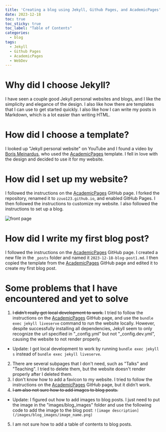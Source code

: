 ```yaml
---
title: 'Creating a blog using Jekyll, Github Pages, and AcademicPages'
date: 2023-12-18
toc: true
toc_sticky: true
toc_label: "Table of Contents"
categories:
  - blog
tags:
  - Jekyll
  - Github Pages
  - AcademicPages
  - WebDev
---
```


Why did I choose Jekyll?
======
I have seen a couple good Jekyll personal websites and blogs, and I like the simplicity and elegance of the design. I also like how there are templates that I can use to get started quickly. I also like how I can write my posts in Markdown, which is a lot easier than writing HTML.

How did I choose a template?
======
I looked up "Jekyll personal website" on YouTube and I found a video by [Boris Meinardus](https://youtu.be/8lJhXJCUYCc?si=DNQsgkaAubHTy36q), who used the [AcademicPages](https://www.github.com/academicpages/academicpages.github.io) template. I fell in love with the design and decided to use it for my website.

How did I set up my website?
======
I followed the instructions on the [AcademicPages](https://www.github.com/academicpages/academicpages.github.io) GitHub page. I forked the repository, renamed it to `zzuo123.github.io`, and enabled GitHub Pages. I then followed the instructions to customize my website. I also followed the instructions to set up a blog.

![front page](https://i.ibb.co/gvqyxhY/20231218-post1-img1.png)

How did I write my first blog post?
======
I followed the instructions on the [AcademicPages](https://www.github.com/academicpages/academicpages.github.io) GitHub page. I created a new file in the `_posts` folder and named it `2023-12-18-blog-post1.md`. I then copied the template from the [AcademicPages](https://www.github.com/academicpages/academicpages.github.io) GitHub page and edited it to create my first blog post.

Some problems that I have encountered and yet to solve
======
1. ~~I didn't really get local development to work.~~ I tried to follow the instructions on the [AcademicPages](https://www.github.com/academicpages/academicpages.github.io) GitHub page, and use the `bundle exec jekyll liveserve` command to run the website locally. However, despite successfully installing all dependencies, Jekyll seem to only recognize the url specified in "_config.yml" but not "_config.dev.yml", causing the website to not render properly. 
  * Update: I got local development to work by running `bundle exec jekyll s` instead of `bundle exec jekyll liveserve`.
2. There are several subpages that I don't need, such as "Talks" and "Teaching". I tried to delete them, but the website doesn't render properly after I deleted them. 
3. I don't know how to add a favicon to my website. I tried to follow the instructions on the [AcademicPages](https://www.github.com/academicpages/academicpages.github.io) GitHub page, but it didn't work.
4. ~~I am also not sure how to add images to blog posts.~~
  * Update: I figured out how to add images to blog posts. I just need to put the image in the "images/blog_images" folder and use the following code to add the image to the blog post: `![image description](/images/blog_images/image_name.png)`
5. I am not sure how to add a table of contents to blog posts.